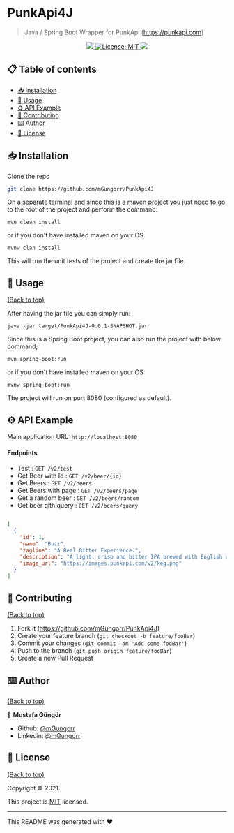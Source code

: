 # PunkApi4J
> Java / Spring Boot Wrapper for PunkApi (https://punkapi.com)
<p align="center">
  <a href="">
    <img src="https://img.shields.io/travis/dbader/node-datadog-metrics/master.svg?style=flat-square" />
  </a>
  <a href="https://github.com/mGungorr/PunkApi4J/blob/master/LICENSE">
    <img alt="License: MIT" src="https://img.shields.io/badge/license-MIT-yellow.svg" target="_blank" />
  </a>
  <a href="">
    <img src="https://codecov.io/gh/kefranabg/readme-md-generator/branch/master/graph/badge.svg" />
  </a>
</p>

## 📋 Table of contents <a id="table-of-contents"></a>

- [📥 Installation](#installation)
- [🚀 Usage](#usage)
- [⚙️ API Example](#contribute)
- [🤝 Contributing](#license)
- [⌨️ Author](#footer)
- [📝 License](#license)

## 📥 Installation

Clone the repo

```sh
git clone https://github.com/mGungorr/PunkApi4J
```

On a separate terminal and since this is a maven project you just need to go to the root of the project and perform the command:
```
mvn clean install
```
or if you don't have installed maven on your OS

```
mvnw clan install
```


This will run the unit tests of the project and create the jar file.

## 🚀 Usage
[(Back to top)](#table-of-contents)

After having the jar file you can simply run:

```
java -jar target/PunkApi4J-0.0.1-SNAPSHOT.jar
```

Since this is a Spring Boot project, you can also run the project with below command;
```
mvn spring-boot:run
```

or if you don't have installed maven on your OS
```
mvnw spring-boot:run
```

The project will run on port 8080 (configured as default).

## ⚙️ API Example

Main application URL: `http://localhost:8080`

#### Endpoints
* Test                : `GET /v2/test`
* Get Beer with Id    : `GET /v2/beer/{id}`
* Get Beers           : `GET /v2/beers`
* Get Beers with page : `GET /v2/beers/page`
* Get a random beer   : `GET /v2/beers/random`
* Get beer qith query : `GET /v2/beers/query`

```json

[
  {
    "id": 1,
    "name": "Buzz",
    "tagline": "A Real Bitter Experience.",
    "description": "A light, crisp and bitter IPA brewed with English and American hops. A small batch brewed only once.",
    "image_url": "https://images.punkapi.com/v2/keg.png"
  }
]

```

[comment]: <> (## 📆 Release History)

[comment]: <> (* 0.2.1)

[comment]: <> (    * CHANGE: Update docs &#40;module code remains unchanged&#41;)

[comment]: <> (* 0.2.0)

[comment]: <> (    * CHANGE: Remove `setDefaultXYZ&#40;&#41;`)

[comment]: <> (    * ADD: Add `init&#40;&#41;`)

[comment]: <> (* 0.1.1)

[comment]: <> (    * FIX: Crash when calling `baz&#40;&#41;` &#40;Thanks @GenerousContributorName!&#41;)

[comment]: <> (* 0.1.0)

[comment]: <> (    * The first proper release)

[comment]: <> (    * CHANGE: Rename `foo&#40;&#41;` to `bar&#40;&#41;`)

[comment]: <> (* 0.0.1)

[comment]: <> (    * Work in progress)

## 🤝 Contributing
[(Back to top)](#table-of-contents)

1. Fork it (<https://github.com/mGungorr/PunkApi4J>)
2. Create your feature branch (`git checkout -b feature/fooBar`)
3. Commit your changes (`git commit -am 'Add some fooBar'`)
4. Push to the branch (`git push origin feature/fooBar`)
5. Create a new Pull Request

## ⌨️ Author
[(Back to top)](#table-of-contents)

👤 **Mustafa Güngör**

- Github: [@mGungorr](https://github.com/mGungorr)
- Linkedin: [@mGungorr](https://www.linkedin.com/in/mgungorr/)

## 📝 License
[(Back to top)](#table-of-contents)

Copyright © 2021.

This project is [MIT](https://github.com/113-GittiGidiyor-Java-Spring-Bootcamp/gittigidiyor-graduation-project-mGungorr/blob/main/LICENSE) licensed.

---

This README was generated with ❤️ 